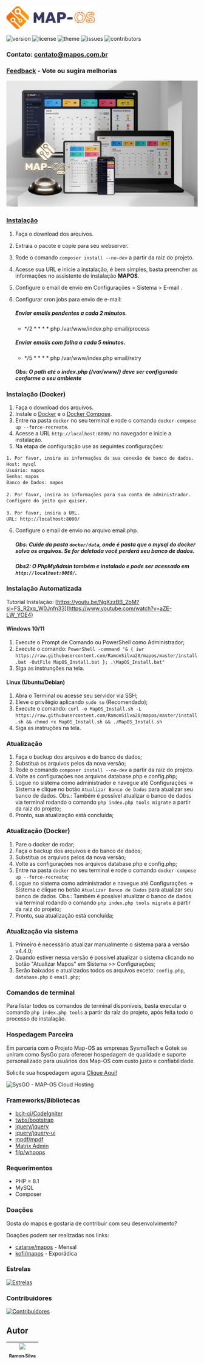 
![MapOS](https://raw.githubusercontent.com/RamonSilva20/mapos/master/assets/img/logo.png)

![version](https://img.shields.io/badge/version-4.46.0-blue.svg?longCache=true&style=flat-square)
![license](https://img.shields.io/badge/license-MIT-green.svg?longCache=true&style=flat-square)
![theme](https://img.shields.io/badge/theme-Matrix--Admin-lightgrey.svg?longCache=true&style=flat-square)
![issues](https://img.shields.io/github/issues/RamonSilva20/mapos.svg?longCache=true&style=flat-square)
![contributors](https://img.shields.io/github/contributors/RamonSilva20/mapos.svg?longCache=true&style=flat-square)

### Contato: contato@mapos.com.br
### [Feedback](https://github.com/RamonSilva20/mapos/discussions) - Vote ou sugira melhorias

![Map-OS](https://raw.githubusercontent.com/RamonSilva20/mapos/master/docs/dashboard.png)

### [Instalação](Instalacao_xampp_windows.md)

1. Faça o download dos arquivos.
2. Extraia o pacote e copie para seu webserver.
3. Rode o comando `composer install --no-dev` a partir da raiz do projeto.
4. Acesse sua URL e inicie a instalação, é bem simples, basta preencher as informações no assistente de instalação **MAPOS**.
5. Configure o email de envio em Configurações > Sistema > E-mail .
6. Configurar cron jobs para envio de e-mail:
    ##### Enviar emails pendentes a cada 2 minutos.
    - */2 * * * * php /var/www/index.php email/process
    ##### Enviar emails com falha a cada 5 minutos.
    - */5 * * * * php /var/www/index.php email/retry

    ##### Obs: O path até o index.php (/var/www/) deve ser configurado conforme o seu ambiente


### Instalação (Docker)

1. Faça o download dos arquivos.
2. Instale o [Docker](https://docs.docker.com/install/) e o [Docker Compose](https://docs.docker.com/compose/install/).
3. Entre na pasta `docker` no seu terminal e rode o comando `docker-compose up --force-recreate`.
4. Acesse a URL `http://localhost:8000/` no navegador e inicie a instalação.
5. Na etapa de configuração use as seguintes configurações:
```
1. Por favor, insira as informações da sua conexão de banco de dados.
Host: mysql
Usuário: mapos
Senha: mapos
Banco de Dados: mapos

2. Por favor, insira as informações para sua conta de administrador.
Configure do jeito que quiser.

3. Por favor, insira a URL.
URL: http://localhost:8000/
```
6. Configure o email de envio no arquivo email.php.

    ##### Obs: Cuide da pasta `docker/data`, onde é pasta que o mysql do docker salva os arquivos. Se for deletada você perderá seu banco de dados.
    ##### Obs2: O PhpMyAdmin também e instalado e pode ser acessado em `http://localhost:8080/`.

### Instalação Automatizada
Tutorial Instalação: [https://youtu.be/NgXzzBB_2bM?si=FS_R2xq_W0Jnfn33](https://www.youtube.com/watch?v=aZE-LW_YOE4)
#### Windows 10/11
1. Execute o Prompt de Comando ou PowerShell como Administrador;
2. Execute o comando: `PowerShell -command "& { iwr https://raw.githubusercontent.com/RamonSilva20/mapos/master/install.bat -OutFile MapOS_Install.bat }; .\MapOS_Install.bat"`
3. Siga as instrunções na tela.

#### Linux (Ubuntu/Debian)
1. Abra o Terminal ou acesse seu servidor via SSH;
2. Eleve o privilégio aplicando `sudo su` (Recomendado);
3. Execute o comando: `curl -o MapOS_Install.sh -L https://raw.githubusercontent.com/RamonSilva20/mapos/master/install.sh && chmod +x MapOS_Install.sh && ./MapOS_Install.sh`
4. Siga as instruções na tela.

### Atualização

1. Faça o backup dos arquivos e do banco de dados;
2. Substitua os arquivos pelos da nova versão;
3. Rode o comando `composer install --no-dev` a partir da raiz do projeto.
4. Volte as configurações nos arquivos database.php e config.php;
5. Logue no sistema como administrador e navegue até Configurações -> Sistema e clique no botão `Atualizar Banco de Dados` para atualizar seu banco de dados. Obs.: Também é possível atualizar o banco de dados via terminal rodando o comando `php index.php tools migrate` a partir da raiz do projeto;
6. Pronto, sua atualização está concluída;

### Atualização (Docker)

1. Pare o docker de rodar;
2. Faça o backup dos arquivos e do banco de dados;
3. Substitua os arquivos pelos da nova versão;
4. Volte as configurações nos arquivos database.php e config.php;
5. Entre na pasta `docker` no seu terminal e rode o comando `docker-compose up --force-recreate`;
6. Logue no sistema como administrador e navegue até Configurações -> Sistema e clique no botão `Atualizar Banco de Dados` para atualizar seu banco de dados. Obs.: Também é possível atualizar o banco de dados via terminal rodando o comando `php index.php tools migrate` a partir da raiz do projeto;
7. Pronto, sua atualização está concluída;

### Atualização via sistema

1. Primeiro é necessário atualizar manualmente o sistema para a versão v4.4.0;
2. Quando estiver nessa versão é possível atualizar o sistema clicando no botão "Atualizar Mapos" em Sistema >> Configurações;
3. Serão baixados e atualizados todos os arquivos exceto: `config.php`, `database.php` e `email.php`;

### Comandos de terminal

Para listar todos os comandos de terminal disponíveis, basta executar o comando `php index.php tools` a partir da raiz do projeto, após feita todo o processo de instalação.

### Hospedagem Parceira
Em parceria com o Projeto Map-OS as empresas SysmaTech e Gotek se uniram como SysGo para oferecer hospedagem de qualidade e suporte personalizado para usuários dos Map-OS com custo justo e confiabilidade.

Solicite sua hospedagem agora [Clique Aqui!](https://sysgo.com.br/mapos-github)

<p><img src="https://sysgo.com.br/img-externo/mapos-github.jpg" alt="SysGO - MAP-OS Cloud Hosting" style="width:50%;"></p>

### Frameworks/Bibliotecas
* [bcit-ci/CodeIgniter](https://github.com/bcit-ci/CodeIgniter)
* [twbs/bootstrap](https://github.com/twbs/bootstrap)
* [jquery/jquery](https://github.com/jquery/jquery)
* [jquery/jquery-ui](https://github.com/jquery/jquery-ui)
* [mpdf/mpdf](https://github.com/mpdf/mpdf)
* [Matrix Admin](http://wrappixel.com/demos/free-admin-templates/matrix-admin/index.html)
* [filp/whoops](https://github.com/filp/whoops)

### Requerimentos
* PHP = 8.1
* MySQL
* Composer

### Doações
Gosta do mapos e gostaria de contribuir com seu desenvolvimento?

Doações podem ser realizadas nos links:
* [catarse/mapos](https://www.catarse.me/mapos) - Mensal
* [kofi/mapos](https://ko-fi.com/mapos) - Exporádica

### Estrelas
[![Estrelas](https://api.star-history.com/svg?repos=RamonSilva20/mapos&type=Date)](https://star-history.com/#RamonSilva20/mapos&Date)

### Contribuidores
[![Contribuidores](https://contrib.rocks/image?repo=RamonSilva20/mapos)](https://github.com/RamonSilva20/mapos/graphs/contributors)

## Autor
| [<img src="https://avatars.githubusercontent.com/RamonSilva20?s=115"><br><sub>Ramon Silva</sub>](https://github.com/RamonSilva20) |
| :---: |
